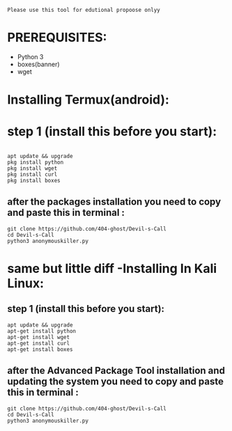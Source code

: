 <p align="center">
  
	Please use this tool for edutional propoose onlyy 
</p>

# PREREQUISITES:
* Python 3
* boxes(banner)
* wget

# Installing Termux(android):
 # step 1 (install this before you start):
```

apt update && upgrade
pkg install python
pkg install wget
pkg install curl
pkg install boxes
```
## after the packages installation you need to copy and paste this in terminal :

```
git clone https://github.com/404-ghost/Devil-s-Call
cd Devil-s-Call
python3 anonymouskiller.py
```

# same but little diff -Installing  In Kali Linux:
## step 1 (install this before you start):
```
apt update && upgrade
apt-get install python
apt-get install wget
apt-get install curl
apt-get install boxes
```
##  after the Advanced Package Tool installation and updating the system you need to copy and paste this in terminal :
```
git clone https://github.com/404-ghost/Devil-s-Call
cd Devil-s-Call
python3 anonymouskiller.py
```
